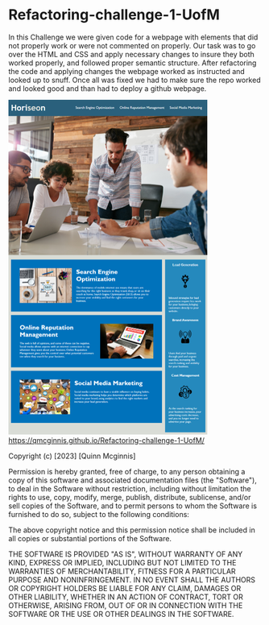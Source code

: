 # Refactoring-challenge-1-UofM
In this Challenge we were given code for a webpage with elements that did not properly work or were not commented on properly. Our task was to go over the HTML and CSS and apply necessary changes to insure they both worked properly, and followed proper semantic structure.
After refactoring the code and applying changes the webpage worked as instructed and looked up to snuff. Once all was fixed we had to make sure the repo worked and looked good and than had to deploy a github webpage. 



![Alt text](/assets/images/Webpage1.png?raw=true "Webpage screenshot")
https://qmcginnis.github.io/Refactoring-challenge-1-UofM/

Copyright (c) [2023] [Quinn Mcginnis]

Permission is hereby granted, free of charge, to any person obtaining a copy
of this software and associated documentation files (the "Software"), to deal
in the Software without restriction, including without limitation the rights
to use, copy, modify, merge, publish, distribute, sublicense, and/or sell
copies of the Software, and to permit persons to whom the Software is
furnished to do so, subject to the following conditions:

The above copyright notice and this permission notice shall be included in all
copies or substantial portions of the Software.

THE SOFTWARE IS PROVIDED "AS IS", WITHOUT WARRANTY OF ANY KIND, EXPRESS OR
IMPLIED, INCLUDING BUT NOT LIMITED TO THE WARRANTIES OF MERCHANTABILITY,
FITNESS FOR A PARTICULAR PURPOSE AND NONINFRINGEMENT. IN NO EVENT SHALL THE
AUTHORS OR COPYRIGHT HOLDERS BE LIABLE FOR ANY CLAIM, DAMAGES OR OTHER
LIABILITY, WHETHER IN AN ACTION OF CONTRACT, TORT OR OTHERWISE, ARISING FROM,
OUT OF OR IN CONNECTION WITH THE SOFTWARE OR THE USE OR OTHER DEALINGS IN THE
SOFTWARE.
